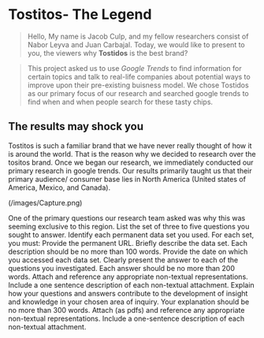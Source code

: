 # Tostitos- The Legend
> Hello, My name is Jacob Culp, and my fellow researchers consist of Nabor Leyva and Juan Carbajal. Today, we would like to present to you, the viewers why **Tostidos** is the best brand?

> This project asked us to use *Google Trends* to find information for certain topics and talk to real-life companies about potential ways to improve upon their pre-existing buisness model. We chose Tostidos as our primary focus of our research and searched google trends to find when and when people search for these tasty chips.
## The results may shock you

Tostitos is such a familiar brand that we have never really thought of how it is around the world. That is the reason why we decided to research over the tositos brand. Once we began our research, we immediately conducted our primary research in google trends. Our results primarily taught us that their primary audience/ consumer base lies in North America (United states of America, Mexico, and Canada).

(/images/Capture.png)

One of the primary questions our research team asked was why this was seeming exclusive to this region. 
List the set of three to five questions you sought to answer.
Identify each permanent data set you used. For each set, you must:
Provide the permanent URL.
Briefly describe the data set. Each description should be no more than 100 words.
Provide the date on which you accessed each data set.
Clearly present the answer to each of the questions you investigated. Each answer should be no more than 200 words. Attach and reference any appropriate non-textual representations. Include a one sentence description of each non-textual attachment.
Explain how your questions and answers contribute to the development of insight and knowledge in your chosen area of inquiry. Your explanation should be no more than 300 words. Attach (as pdfs) and reference any appropriate non-textual representations. Include a one-sentence description of each non-textual attachment.
